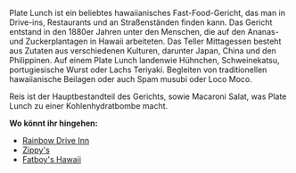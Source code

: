 Plate Lunch ist ein beliebtes hawaiianisches Fast-Food-Gericht, das man in Drive-ins, Restaurants und an Straßenständen finden kann.
Das Gericht entstand in den 1880er Jahren unter den Menschen, die auf den Ananas- und Zuckerplantagen in Hawaii arbeiteten. Das Teller Mittagessen besteht aus Zutaten aus verschiedenen Kulturen, darunter Japan, China und den Philippinen.
Auf einem Plate Lunch landenwie Hühnchen, Schweinekatsu, portugiesische Wurst oder Lachs Teriyaki. Begleiten von traditionellen hawaiianische Beilagen oder auch Spam musubi oder Loco Moco.

Reis ist der Hauptbestandteil des Gerichts, sowie Macaroni Salat, was Plate Lunch zu einer  Kohlenhydratbombe macht.

**Wo könnt ihr hingehen:**
- [Rainbow Drive Inn](https://rainbowdrivein.com/)
- [Zippy's](https://www.zippys.com/)
- [Fatboy's Hawaii](https://fatboyshawaii.com/)